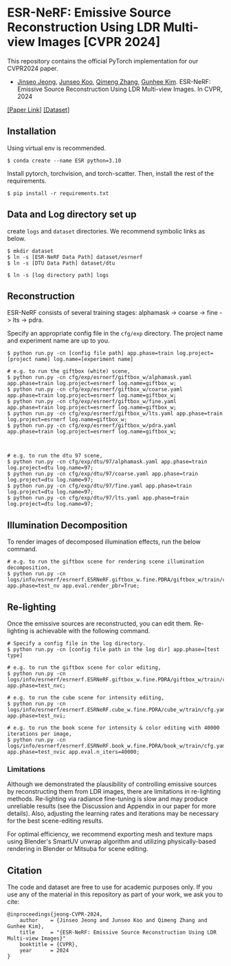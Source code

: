 # ESR-NeRF: Emissive Source Reconstruction Using LDR Multi-view Images [CVPR 2024]
This repository contains the official PyTorch implementation for our CVPR2024 paper.
- [Jinseo Jeong](https://jinseo.kr/), [Junseo Koo](https://vision.snu.ac.kr/people/junseokoo.html), [Qimeng Zhang](), [Gunhee Kim](https://vision.snu.ac.kr/gunhee/). ESR-NeRF: Emissive Source Reconstruction Using LDR Multi-view Images. In CVPR, 2024 

[[Paper Link]](https://arxiv.org/abs/2404.15707) [[Dataset]](https://www.dropbox.com/scl/fo/wg3p5bm3186oxpecioqsv/AICtbbYSEpLF9HZOGZ-uiE4?rlkey=7k5zt2fwyddfvadshs5h211k9&st=j284d8qp&dl=0)



## Installation
Using virtual env is recommended.
```
$ conda create --name ESR python=3.10
```
Install pytorch, torchvision, and torch-scatter.
Then, install the rest of the requirements.
```
$ pip install -r requirements.txt
```

## Data and Log directory set up
create `logs` and `dataset` directories.
We recommend symbolic links as below.
```
$ mkdir dataset
$ ln -s [ESR-NeRF Data Path] dataset/esrnerf
$ ln -s [DTU Data Path] dataset/dtu

$ ln -s [log directory path] logs
```

## Reconstruction
ESR-NeRF consists of several training stages: alphamask -> coarse -> fine -> lts -> pdra.


Specify an appropriate config file in the `cfg/exp` directory.
The project name and experiment name are up to you.
```
$ python run.py -cn [config file path] app.phase=train log.project=[project name] log.name=[experiment name]

# e.g. to run the giftbox (white) scene,
$ python run.py -cn cfg/exp/esrnerf/giftbox_w/alphamask.yaml app.phase=train log.project=esrnerf log.name=giftbox_w;
$ python run.py -cn cfg/exp/esrnerf/giftbox_w/coarse.yaml app.phase=train log.project=esrnerf log.name=giftbox_w;
$ python run.py -cn cfg/exp/esrnerf/giftbox_w/fine.yaml app.phase=train log.project=esrnerf log.name=giftbox_w;
$ python run.py -cn cfg/exp/esrnerf/giftbox_w/lts.yaml app.phase=train log.project=esrnerf log.name=giftbox_w;
$ python run.py -cn cfg/exp/esrnerf/giftbox_w/pdra.yaml app.phase=train log.project=esrnerf log.name=giftbox_w;



# e.g. to run the dtu 97 scene,
$ python run.py -cn cfg/exp/dtu/97/alphamask.yaml app.phase=train log.project=dtu log.name=97;
$ python run.py -cn cfg/exp/dtu/97/coarse.yaml app.phase=train log.project=dtu log.name=97;
$ python run.py -cn cfg/exp/dtu/97/fine.yaml app.phase=train log.project=dtu log.name=97;
$ python run.py -cn cfg/exp/dtu/97/lts.yaml app.phase=train log.project=dtu log.name=97;
```

## Illumination Decomposition

To render images of decomposed illumination effects, run the below command.
```
# e.g. to run the giftbox scene for rendering scene illumination decomposition,
$ python run.py -cn logs/info/esrnerf/esrnerf.ESRNeRF.giftbox_w.fine.PDRA/giftbox_w/train/cfg.yaml app.phase=test_nv app.eval.render_pbr=True;
```

## Re-lighting
Once the emissive sources are reconstructed, you can edit them.
Re-lighting is achievable with the following command.

```
# Specify a config file in the log directory.
$ python run.py -cn [config file path in the log dir] app.phase=[test type]

# e.g. to run the giftbox scene for color editing,
$ python run.py -cn logs/info/esrnerf/esrnerf.ESRNeRF.giftbox_w.fine.PDRA/giftbox_w/train/cfg.yaml app.phase=test_nvc;

# e.g. to run the cube scene for intensity editing,
$ python run.py -cn logs/info/esrnerf/esrnerf.ESRNeRF.cube_w.fine.PDRA/cube_w/train/cfg.yaml app.phase=test_nvi;

# e.g. to run the book scene for intensity & color editing with 40000 iterations per image,
$ python run.py -cn logs/info/esrnerf/esrnerf.ESRNeRF.book_w.fine.PDRA/book_w/train/cfg.yaml app.phase=test_nvic app.eval.n_iters=40000;
```

### Limitations
Although we demonstrated the plausibility of controlling emissive sources by reconstructing them from LDR images, there are limitations in re-lighting methods.
Re-lighting via radiance fine-tuning is slow and may produce unreliable results (see the Discussion and Appendix in our paper for more details). Also, adjusting the learning rates and iterations may be necessary for the best scene-editing results.

For optimal efficiency, we recommend exporting mesh and texture maps using Blender's SmartUV unwrap algorithm and utilizing physically-based rendering in Blender or Mitsuba for scene editing.

## Citation
The code and dataset are free to use for academic purposes only. If you use any of the material in this repository as part of your work, we ask you to cite:
```
@inproceedings{jeong-CVPR-2024,
    author    = {Jinseo Jeong and Junseo Koo and Qimeng Zhang and Gunhee Kim},
    title     = "{ESR-NeRF: Emissive Source Reconstruction Using LDR Multi-view Images}"
    booktitle = {CVPR},
    year      = 2024
}
```
